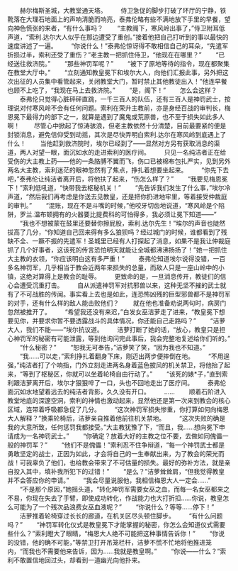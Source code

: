 　　赫尔梅斯圣城，大教堂通天塔。
　　侍卫急促的脚步打破了环厅的宁静，铁靴落在大理石地面上的声响清脆而响亮，泰弗伦略有些不满地放下手里的早餐，望向神色慌张的来者，“有什么事吗？
　　“主教阁下，寒风岭出事了，”侍卫附耳低声道，“索利.达尔大人似乎在那边遭受了重创。”接着他把自己打听到的事以最快的速度讲述了一遍。
　　“你说什么！”泰弗伦惊讶得不敢相信自己的耳朵，“先遣军折损过半，索利还受了重伤？”老主教一把抓住侍卫，“他现在在哪里？”
　　“已经送往救济院。”
　　“那些神罚军呢？”
　　“被下了原地等待的指令，现在都聚集在教堂大厅中。”
　　“立刻通知教皇冕下和埃尔大人，向他们汇报此事，另外把这次出征的人员集中看管起来，关闭教堂大门，暂时禁止其他教徒出入！”他连早餐也顾不上吃了，“我现在马上去救济院。”
　　“是，阁下！”
　　怎么会这样？
　　泰弗伦只觉得心脏砰砰直跳，一千三百人的队伍，还有三百人是神罚武士，按理说对付寒风岭不会有任何问题。索利在荣升主教前，亦是身经百战的审判长，梅恩冕下最得力的部下之一，就算是遇到了魔鬼或荒原兽，也不至于损失如此多人啊！
　　尽管心中掀起了惊涛骇浪，但老主教依然十分清楚，目前最要紧的便是封锁消息，避免信仰受到动摇，其次是尽快弄明白索利.达尔在寒风岭到底遇上了什么！
　　当他赶到救济院时，埃尔已经到了——显然对方另有获取消息的渠道，两人对望一眼，面沉如水的走进索利的医疗间。
　　只见一名纯洁者正在给受伤的大主教上药——他的一条胳膊不翼而飞，伤口已被棉布包扎严实，见到另外两名大主教，索利迷茫的眼神忽然有了焦点，挣扎着想要坐起来。
　　“你先下去吧，”泰弗伦让纯洁者离开后，将他扶了起来，“伤怎么样了？”
　　“我要见梅恩冕下！”索利低吼道，“快带我去枢秘机关！”
　　“先告诉我们发生了什么事，”埃尔冷声道，“然后我们再考虑是你送去见教皇，还是把你扔进地牢里，等着接受仲裁庭的审判。”
　　“混账，现在不是斗嘴的时候，”他咬牙切齿地说道，“寒风岭是个陷阱，罗兰.温布顿拥有的火器要比提费科的可怕得多，我必须让冕下知道——”
　　“我也不想被蒙在鼓里还要替你擦屁股，索利.达尔先生！”埃尔的声音也陡然拔高了几分，“你知道自己回来得有多么狼狈吗？经过城门的时候，谁都看到了残缺不全、一蹶不振的先遣军！圣城里已经有人打探起了消息，如果不是我让仲裁庭抓了几个好事者，这该死的传言恐怕明天就能让全城都沸沸扬扬了！”她一把抓住大主教的衣领，“你应该明白这有多严重！”
　　泰弗伦知道埃尔说得没错，一百多名神罚军，几乎相当于教会近两年来损失的总量，而敌人只是一座山岭中的小镇，这绝对算得上是教会的耻辱。
　　更致命的是，一旦消息传开，教徒们的信心会遭受沉重打击。
　　自从派遣神罚军对抗邪兽以来，这种无坚不摧的武士就有了不可战胜的传闻。事实看上去也是如此，连恐怖凶残的巨型邪兽都不是神罚军的对手，还有什么样的敌人能击败他们？
　　就在他也准备劝说两句时，病房门忽然被推开了。
　　“希望我还没有来迟，”白发女巫洁萝走了进来，“教皇冕下想要见你，并要求你暂不要透露战斗的具体情况，你还能自己走路吗？”
　　“洁萝大人，我们不能——”埃尔抗议道。
　　洁萝打断了她的话，“放心，教皇只是担心神罚军的秘密有可能泄露，等到他询问完此事后，我会完整地复述给你们听的。”
　　“什么秘密？”
　　“恕我无可奉告，”洁萝笑了笑，“因为我也不知道。”
　　“我……可以走，”索利挣扎着翻身下床，刚迈出两步便摔倒在地。
　　“不用逞强，”纯洁者打了个响指，门外立刻走进两名身着蓝色披风的机关禁卫，将他抬了起来，“等到了枢秘区，你就可以坐着轮椅自由行动了。”
　　“该死的婊*子，”直到索利跟洁萝离开后，埃尔才狠狠啐了一口，头也不回地走出了医疗间。
　　泰弗伦面沉如水地望着远去的纯洁者背影，久久没有开口。
　　……
　　顺着石阶进入教堂地底的深邃空洞，索利的神情也激动起来，显然他还是第一次来到教会的核心区域，连带着呼吸都急促了几分。
　　“这次神罚军损失惨重，你打算如何向梅恩大人解释？”换乘轮椅后，洁萝亲自推着他前往机关禁地。
　　“这次失败的确是我的大意所致，任何惩罚我都接受。”大主教犹豫了下，“而且，我……想向冕下申请成为一名神罚武士。”
　　“你确定？放着大好的主教之位不要，去做如同傀儡一般的神罚军？”
　　“他们不是傀儡！”索利忍不住争辩道，“每一个神罚武士都是勇敢坚定的战士，正因为如此，才会将自己的一生奉献出来，为了教会的荣光而战！可我辜负了他们，也给教会带来了不可估量的损失。最好的弥补方法，就是亲自投入其中，填补我所犯下的过错！”
　　“是么？”洁萝耸耸肩，“但我觉得教皇并不会答应你的申请。”
　　“我会尽量说服他，我相信梅恩大人一定会……”
　　“不是那个原因，”她摇头道，“转化神罚军需要女巫之血，而每一名女巫都来之不易，你现在失去了手臂，即使成功转化，作战能力也大打折扣……你说，教皇怎么可能为了一个残次品浪费女巫血液呢？”
　　“你说什么？等等……停下！”
　　洁萝推着轮椅穿过长长的廊道，在机关区尽头顿住脚步。
　　“有什么问题吗？”
　　“神罚军转化仪式是教皇冕下才能掌握的秘密，你怎么会知道仪式需要些什么？”索利瞪大了眼睛，“梅恩大人绝不可能把这种事情告诉你！”
　　“你说的没错，他的确不可能，”等禁卫打开吊笼栏杆，洁萝不慌不忙地将他推进笼内，“而我也不需要他来告诉，因为……我就是教皇啊。”
　　“你说——什么？”索利不敢置信地回过头，却看到一道幽光向他扑来。